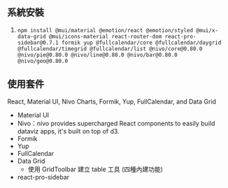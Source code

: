## 系統安裝

1. `npm install @mui/material @emotion/react @emotion/styled @mui/x-data-grid @mui/icons-material react-router-dom react-pro-sidebar@0.7.1 formik yup @fullcalendar/core @fullcalendar/daygrid @fullcalendar/timegrid @fullcalendar/list @nivo/core@0.80.0 @nivo/pie@0.80.0 @nivo/line@0.80.0 @nivo/bar@0.80.0 @nivo/geo@0.80.0`

## 使用套件

React, Material UI, Nivo Charts, Formik, Yup, FullCalendar, and Data Grid

- Material UI
- Nivo：nivo provides supercharged React components to easily build dataviz apps, it's built on top of d3.
- Formik
- Yup
- FullCalendar
- Data Grid
  - 使用 GridToolbar 建立 table 工具 (四種內建功能)
- react-pro-sidebar

